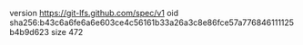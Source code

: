 version https://git-lfs.github.com/spec/v1
oid sha256:b43c6a6fe6a6e603ce4c56161b33a26a3c8e86fce57a776846111125b4b9d623
size 472

